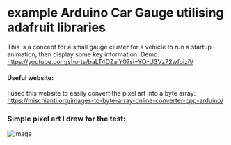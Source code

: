 # example Arduino Car Gauge utilising adafruit libraries
This is a concept for a small gauge cluster for a vehicle to run a startup animation, then display some key information.
Demo:
https://youtube.com/shorts/baLT4DZalY0?si=YO-U3Vz72wfoiziV 

#### Useful website:
I used this website to easily convert the pixel art into a byte array:
https://mischianti.org/images-to-byte-array-online-converter-cpp-arduino/

### Simple pixel art I drew for the test:
![image](https://github.com/user-attachments/assets/ab1c4eba-52f2-45be-8979-7f036d274816)
